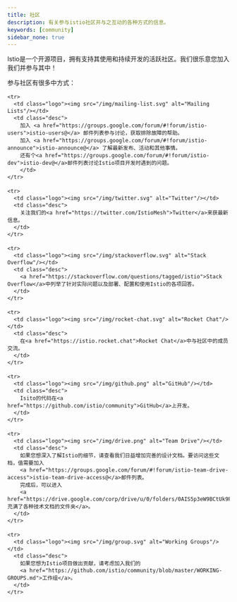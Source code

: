 ```yaml
---
title: 社区
description: 有关参与istio社区并与之互动的各种方式的信息。
keywords: [community]
sidebar_none: true
---
```

Istio是一个开源项目，拥有支持其使用和持续开发的活跃社区。我们很乐意您加入我们并参与其中！

参与社区有很多中方式：

<table class="community">
  <tbody>

    <tr>
      <td class="logo"><img src="/img/mailing-list.svg" alt="Mailing Lists"/></td>
      <td class="desc">
        加入 <a href="https://groups.google.com/forum/#!forum/istio-users">istio-users@</a> 邮件列表参与讨论，获取排除故障的帮助。
        加入 <a href="https://groups.google.com/forum/#!forum/istio-announce">istio-announce@</a> 了解最新发布、活动和其他事情。
        还有个<a href="https://groups.google.com/forum/#!forum/istio-dev">istio-dev@</a>邮件列表讨论Istio项目开发时遇到的问题。
        </td>
    </tr>

    <tr>
      <td class="logo"><img src="/img/twitter.svg" alt="Twitter"/></td>
      <td class="desc">
        关注我们的<a href="https://twitter.com/IstioMesh">Twitter</a>来获最新信息。
      </td>
    </tr>

    <tr>
      <td class="logo"><img src="/img/stackoverflow.svg" alt="Stack Overflow"/></td>
      <td class="desc">
        <a href="https://stackoverflow.com/questions/tagged/istio">Stack Overflow</a>中列举了针对实际问题以及部署、配置和使用Istio的各项回答。
      </td>
    </tr>

    <tr>
      <td class="logo"><img src="/img/rocket-chat.svg" alt="Rocket Chat"/></td>
      <td class="desc">
        在<a href="https://istio.rocket.chat">Rocket Chat</a>中与社区中的成员交流。
      </td>
    </tr>

    <tr>
      <td class="logo"><img src="/img/github.png" alt="GitHub"/></td>
      <td class="desc">
        Isito的代码在<a href="https://github.com/istio/community">GitHub</a>上开发。
      </td>
    </tr>

    <tr>
      <td class="logo"><img src="/img/drive.png" alt="Team Drive"/></td>
      <td class="desc">
        如果您想深入了解Istio的细节，请查看我们日益增加完善的设计文档。要访问这些文档，值需要加入
        <a href="https://groups.google.com/forum/#!forum/istio-team-drive-access">istio-team-drive-access@</a>邮件列表。
        完成后，可以进入
        <a href="https://drive.google.com/corp/drive/u/0/folders/0AIS5p3eW9BCtUk9PVA">充满了各种技术文档的文件夹</a>。
      </td>
    </tr>

    <tr>
      <td class="logo"><img src="/img/group.svg" alt="Working Groups"/></td>
      <td class="desc">
        如果您想为Istio项目做出贡献，请考虑加入我们的
        <a href="https://github.com/istio/community/blob/master/WORKING-GROUPS.md">工作组</a>。
      </td>
    </tr>
  </tbody>
</table>
